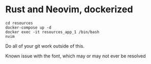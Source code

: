 # Rust and Neovim, dockerized

```
cd resources
docker-compose up -d
docker exec -it resources_app_1 /bin/bash
nvim
```

Do all of your git work outside of this.

Known issue with the font, which may or may not ever be resolved
